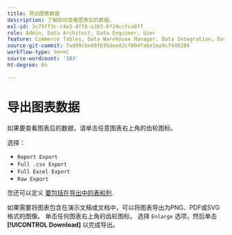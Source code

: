 ```yaml
---
title: 导出图表数据
description: 了解如何查看图表后的数据。
exl-id: 3c75ff3c-c4e2-4ff8-a303-6f24ccfca0ff
role: Admin, Data Architect, Data Engineer, User
feature: Commerce Tables, Data Warehouse Manager, Data Integration, Data Import/Export
source-git-commit: 7ad99cbe08f6f6dee82cf804fabe1ea9cf440289
workflow-type: tm+mt
source-wordcount: '103'
ht-degree: 0%

---
```


# 导出图表数据

如果要查看图表后的数据，请单击任意图表右上角的齿轮图标。

选择：

- `Report Export`
- `Full .csv Export`
- `Full Excel Export`
- `Raw Export`

您还可以定义 [要包括在导出中的表和列](../../tutorials/export-raw-data.md).

如果需要将图表包含在演示文稿或文档中，可以将图表导出为PNG、PDF或SVG格式的图像。 单击任何图表右上角的齿轮图标。 选择 `Enlarge` 选项，然后单击 **[!UICONTROL Download]** 以完成导出。
